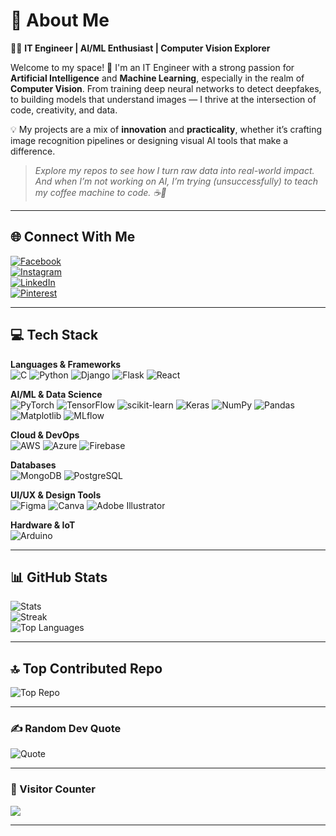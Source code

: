 # 💫 About Me

👨‍💻 **IT Engineer | AI/ML Enthusiast | Computer Vision Explorer**

Welcome to my space! 🚀 I'm an IT Engineer with a strong passion for **Artificial Intelligence** and **Machine Learning**, especially in the realm of **Computer Vision**. From training deep neural networks to detect deepfakes, to building models that understand images — I thrive at the intersection of code, creativity, and data.

💡 My projects are a mix of **innovation** and **practicality**, whether it’s crafting image recognition pipelines or designing visual AI tools that make a difference.

> *Explore my repos to see how I turn raw data into real-world impact.*  
> *And when I’m not working on AI, I’m trying (unsuccessfully) to teach my coffee machine to code. ☕🤖*

---

## 🌐 Connect With Me

[![Facebook](https://img.shields.io/badge/Facebook-%231877F2.svg?logo=Facebook&logoColor=white)](https://facebook.com/Het%20Bhatt)  
[![Instagram](https://img.shields.io/badge/Instagram-%23E4405F.svg?logo=Instagram&logoColor=white)](https://instagram.com/het.0140)  
[![LinkedIn](https://img.shields.io/badge/LinkedIn-%230077B5.svg?logo=linkedin&logoColor=white)](https://www.linkedin.com/in/het-bhatt-444a23294)  
[![Pinterest](https://img.shields.io/badge/Pinterest-%23E60023.svg?logo=Pinterest&logoColor=white)](https://pinterest.com/HetBhatt)

---

## 💻 Tech Stack

**Languages & Frameworks**  
![C](https://img.shields.io/badge/C-%2300599C.svg?style=for-the-badge&logo=c&logoColor=white)
![Python](https://img.shields.io/badge/Python-3670A0?style=for-the-badge&logo=python&logoColor=ffdd54)
![Django](https://img.shields.io/badge/Django-%23092E20.svg?style=for-the-badge&logo=django&logoColor=white)
![Flask](https://img.shields.io/badge/Flask-%23000.svg?style=for-the-badge&logo=flask&logoColor=white)
![React](https://img.shields.io/badge/React-%2320232a.svg?style=for-the-badge&logo=react&logoColor=%2361DAFB)

**AI/ML & Data Science**  
![PyTorch](https://img.shields.io/badge/PyTorch-%23EE4C2C.svg?style=for-the-badge&logo=PyTorch&logoColor=white)
![TensorFlow](https://img.shields.io/badge/TensorFlow-%23FF6F00.svg?style=for-the-badge&logo=TensorFlow&logoColor=white)
![scikit-learn](https://img.shields.io/badge/Scikit--Learn-%23F7931E.svg?style=for-the-badge&logo=scikit-learn&logoColor=white)
![Keras](https://img.shields.io/badge/Keras-%23D00000.svg?style=for-the-badge&logo=Keras&logoColor=white)
![NumPy](https://img.shields.io/badge/Numpy-%23013243.svg?style=for-the-badge&logo=numpy&logoColor=white)
![Pandas](https://img.shields.io/badge/Pandas-%23150458.svg?style=for-the-badge&logo=pandas&logoColor=white)
![Matplotlib](https://img.shields.io/badge/Matplotlib-%23ffffff.svg?style=for-the-badge&logo=Matplotlib&logoColor=black)
![MLflow](https://img.shields.io/badge/MLflow-%23d9ead3.svg?style=for-the-badge&logo=numpy&logoColor=blue)

**Cloud & DevOps**  
![AWS](https://img.shields.io/badge/AWS-%23FF9900.svg?style=for-the-badge&logo=amazon-aws&logoColor=white)
![Azure](https://img.shields.io/badge/Azure-%230072C6.svg?style=for-the-badge&logo=microsoftazure&logoColor=white)
![Firebase](https://img.shields.io/badge/Firebase-%23039BE5.svg?style=for-the-badge&logo=firebase)

**Databases**  
![MongoDB](https://img.shields.io/badge/MongoDB-%234ea94b.svg?style=for-the-badge&logo=mongodb&logoColor=white)
![PostgreSQL](https://img.shields.io/badge/Postgres-%23316192.svg?style=for-the-badge&logo=postgresql&logoColor=white)

**UI/UX & Design Tools**  
![Figma](https://img.shields.io/badge/Figma-%23F24E1E.svg?style=for-the-badge&logo=figma&logoColor=white)
![Canva](https://img.shields.io/badge/Canva-%2300C4CC.svg?style=for-the-badge&logo=Canva&logoColor=white)
![Adobe Illustrator](https://img.shields.io/badge/Illustrator-%23FF9A00.svg?style=for-the-badge&logo=adobeillustrator&logoColor=white)

**Hardware & IoT**  
![Arduino](https://img.shields.io/badge/Arduino-00979D?style=for-the-badge&logo=arduino&logoColor=white)

---

## 📊 GitHub Stats

![Stats](https://github-readme-stats.vercel.app/api?username=HB2810&theme=tokyonight&hide_border=false&include_all_commits=false&count_private=false)  
![Streak](https://github-readme-streak-stats.herokuapp.com/?user=HB2810&theme=tokyonight&hide_border=false)  
![Top Languages](https://github-readme-stats.vercel.app/api/top-langs/?username=HB2810&theme=tokyonight&hide_border=false&layout=compact)

---

## 🔝 Top Contributed Repo

![Top Repo](https://github-contributor-stats.vercel.app/api?username=HB2810&limit=5&theme=tokyonight&combine_all_yearly_contributions=true)

---

### ✍️ Random Dev Quote

![Quote](https://quotes-github-readme.vercel.app/api?type=horizontal&theme=radical)

---

### 🧭 Visitor Counter

[![](https://visitcount.itsvg.in/api?id=HB2810&icon=0&color=9)](https://visitcount.itsvg.in)

---

<!-- Redesigned by ChatGPT - Clean, readable, and professional GitHub README -->
